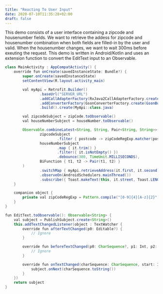 ```yaml
---
title: "Reacting To User Input"
date: 2020-07-10T11:35:28+02:00
draft: false
---
```

This demo consists of a user interface containing a zipcode and housenumber fields. We want to retrieve the addess for zipcode and housenumber combination when both fields are filled-in by the user and valid. When the housenumber changes, we want to wait 300ms before exeuting the request. This demo is written in Android/Kotlin and uses an extension function to convert the EditText input to an Observable.  

```java
class MainActivity : AppCompatActivity() {
    override fun onCreate(savedInstanceState: Bundle?) {
        super.onCreate(savedInstanceState)
        setContentView(R.layout.activity_main)

        val myApi = Retrofit.Builder()
                .baseUrl("SERVER_URL")
                .addCallAdapterFactory(RxJava2CallAdapterFactory.createWithScheduler(Schedulers.io()))
                .addConverterFactory(GsonConverterFactory.create(GsonBuilder().create()))
                .build().create(MyApi::class.java)

        val zipcodeSubject = zipCode.toObservable()
        val houseNumberSubject = houseNumber.toObservable()

        Observable.combineLatest<String, String, Pair<String, String>>(
                zipcodeSubject
                        .filter { postcode -> zipCodeRegExp.matcher(postcode).matches() },
                houseNumberSubject
                        .map { it.trim() }
                        .filter({ it.isNotEmpty() })
                        .debounce(300, TimeUnit.MILLISECONDS),
                BiFunction { t1, t2 -> Pair(t1, t2) }
        )
                .switchMap { myApi.retrieveAddress(it.first, it.second) }
                .observeOn(AndroidSchedulers.mainThread())
                .subscribe({ Toast.makeText(this, it.street, Toast.LENGTH_SHORT).show() }, { it.printStackTrace() })
    }

    companion object {
        private val zipCodeRegExp = Pattern.compile("[0-9]{4}[A-z]{2}")
    }
}

fun EditText.toObservable(): Observable<String> {
    val subject = PublishSubject.create<String>()
    this.addTextChangedListener(object : TextWatcher {
        override fun afterTextChanged(p0: Editable?) {
            // Ignore
        }

        override fun beforeTextChanged(p0: CharSequence?, p1: Int, p2: Int, p3: Int) {
            // Ignore
        }

        override fun onTextChanged(charSequence: CharSequence, start: Int, before: Int, count: Int) {
            subject.onNext(charSequence.toString())
        }
    })
    return subject
}
```

